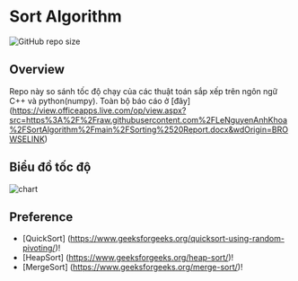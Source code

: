 # Sort Algorithm

![GitHub repo size](https://img.shields.io/github/repo-size/LeNguyenAnhKhoa/SortAlgorithm?color=red&style=flat-square)

## Overview

Repo này so sánh tốc độ chạy của các thuật toán sắp xếp trên ngôn ngữ C++ và python(numpy).
Toàn bộ báo cáo ở [đây] (https://view.officeapps.live.com/op/view.aspx?src=https%3A%2F%2Fraw.githubusercontent.com%2FLeNguyenAnhKhoa%2FSortAlgorithm%2Fmain%2FSorting%2520Report.docx&wdOrigin=BROWSELINK)

## Biểu đồ tốc độ

![chart](https://github.com/LeNguyenAnhKhoa/SortAlgorithm/assets/81629306/25766c3b-8f00-48cb-a092-6c971bf0a55a)

## Preference

* [QuickSort] (https://www.geeksforgeeks.org/quicksort-using-random-pivoting/)!
* [HeapSort] (https://www.geeksforgeeks.org/heap-sort/)!
* [MergeSort] (https://www.geeksforgeeks.org/merge-sort/)!
